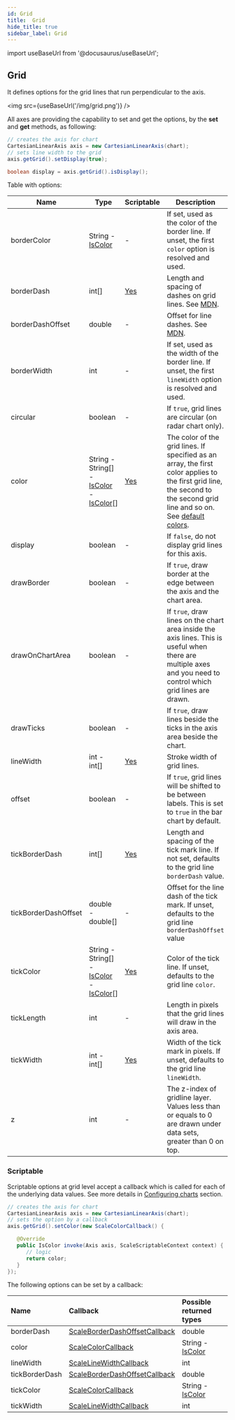 ```yaml
---
id: Grid
title:  Grid
hide_title: true
sidebar_label: Grid
---
```

import useBaseUrl from '@docusaurus/useBaseUrl';

## Grid

It defines options for the grid lines that run perpendicular to the axis. 

<img src={useBaseUrl('/img/grid.png')} />

All axes are providing the capability to set and get the options, by the **set** and **get** methods, as following:

```java
// creates the axis for chart
CartesianLinearAxis axis = new CartesianLinearAxis(chart);
// sets line width to the grid
axis.getGrid().setDisplay(true);

boolean display = axis.getGrid().isDisplay();
```

Table with options:

| Name | Type | Scriptable | Description
| -----| ---- | ---------- | -----------
| borderColor | String - [IsColor](http://www.pepstock.org/Charba/3.3/org/pepstock/charba/client/colors/IsColor.html) | - | If set, used as the color of the border line. If unset, the first `color` option is resolved and used.
| borderDash | int[] | [Yes](#scriptable) | Length and spacing of dashes on grid lines. See [MDN](https://developer.mozilla.org/en-US/docs/Web/API/CanvasRenderingContext2D/setLineDash).
| borderDashOffset | double | - | Offset for line dashes. See [MDN](https://developer.mozilla.org/en-US/docs/Web/API/CanvasRenderingContext2D/lineDashOffset).
| borderWidth | int | - | If set, used as the width of the border line. If unset, the first `lineWidth` option is resolved and used.
| circular | boolean | - | If `true`, grid lines are circular (on radar chart only).
| color | String - String[] - [IsColor](http://www.pepstock.org/Charba/3.3/org/pepstock/charba/client/colors/IsColor.html) - [IsColor](http://www.pepstock.org/Charba/3.3/org/pepstock/charba/client/colors/IsColor.html)[] | [Yes](#scriptable) | The color of the grid lines. If specified as an array, the first color applies to the first grid line, the second to the second grid line and so on.<br/>See [default colors](DefaultsCharts#commons-charts-options).
| display | boolean | - | If `false`, do not display grid lines for this axis.
| drawBorder | boolean | - | If `true`, draw border at the edge between the axis and the chart area.
| drawOnChartArea | boolean | - | If `true`, draw lines on the chart area inside the axis lines. This is useful when there are multiple axes and you need to control which grid lines are drawn. 
| drawTicks | boolean | - | If `true`, draw lines beside the ticks in the axis area beside the chart.
| lineWidth | int - int[] | [Yes](#scriptable) | Stroke width of grid lines.
| offset | boolean | - | If `true`, grid lines will be shifted to be between labels. This is set to `true` in the bar chart by default.
| tickBorderDash | int[] | [Yes](#scriptable) | Length and spacing of the tick mark line. If not set, defaults to the grid line `borderDash` value.
| tickBorderDashOffset | double - double[] | - | Offset for the line dash of the tick mark. If unset, defaults to the grid line `borderDashOffset` value
| tickColor | String - String[] - [IsColor](http://www.pepstock.org/Charba/3.3/org/pepstock/charba/client/colors/IsColor.html) - [IsColor](http://www.pepstock.org/Charba/3.3/org/pepstock/charba/client/colors/IsColor.html)[] | [Yes](#scriptable) | Color of the tick line. If unset, defaults to the grid line `color`.
| tickLength | int | - | Length in pixels that the grid lines will draw in the axis area. 
| tickWidth | int - int[] | [Yes](#scriptable) | Width of the tick mark in pixels. If unset, defaults to the grid line `lineWidth`.
| z | int | - | The z-index of gridline layer. Values less than or equals to 0 are drawn under data sets, greater than 0 on top.

### Scriptable

Scriptable options at grid level accept a callback which is called for each of the underlying data values. See more details in [Configuring charts](../configuration/ScriptableOptions) section. 

```java
// creates the axis for chart
CartesianLinearAxis axis = new CartesianLinearAxis(chart);
// sets the option by a callback 
axis.getGrid().setColor(new ScaleColorCallback() {

   @Override
   public IsColor invoke(Axis axis, ScaleScriptableContext context) {
      // logic
      return color;
   }
});
```

The following options can be set by a callback:

| Name | Callback | Possible returned types
| :- | :- | :- 
| borderDash | [ScaleBorderDashOffsetCallback](http://www.pepstock.org/Charba/3.3/org/pepstock/charba/client/callbacks/ScaleBorderDashOffsetCallback.html) | double
| color | [ScaleColorCallback](http://www.pepstock.org/Charba/3.3/org/pepstock/charba/client/callbacks/ScaleColorCallback.html) | String - [IsColor](http://www.pepstock.org/Charba/3.3/org/pepstock/charba/client/colors/IsColor.html)
| lineWidth | [ScaleLineWidthCallback](http://www.pepstock.org/Charba/3.3/org/pepstock/charba/client/callbacks/ScaleLineWidthCallback.html) | int
| tickBorderDash | [ScaleBorderDashOffsetCallback](http://www.pepstock.org/Charba/3.3/org/pepstock/charba/client/callbacks/ScaleBorderDashOffsetCallback.html) | double
| tickColor | [ScaleColorCallback](http://www.pepstock.org/Charba/3.3/org/pepstock/charba/client/callbacks/ScaleColorCallback.html) | String - [IsColor](http://www.pepstock.org/Charba/3.3/org/pepstock/charba/client/colors/IsColor.html)
| tickWidth | [ScaleLineWidthCallback](http://www.pepstock.org/Charba/3.3/org/pepstock/charba/client/callbacks/ScaleLineWidthCallback.html) | int
